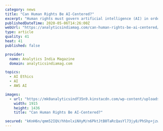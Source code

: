 ```yaml
---
category: news
title: "Can Human Rights Be AI-Centered?"
excerpt: "Human rights must govern artificial intelligence (AI) in order to address the phenomenon of the lack of transparency of algorithms and the data that this technology feeds on. The New York-based research center,"
publishedDateTime: 2020-05-06T14:26:00Z
webUrl: "https://analyticsindiamag.com/can-human-rights-be-ai-centered/"
type: article
quality: 41
heat: 41
published: false

provider:
  name: Analytics India Magazine
  domain: analyticsindiamag.com

topics:
  - AI Ethics
  - AI
  - AWS AI

images:
  - url: "https://mk0analyticsindf35n9.kinstacdn.com/wp-content/uploads/2020/05/nominated-sign-at-rally-advocating-for-human-rights_t20_pY0z4N.jpg"
    width: 1915
    height: 1436
    title: "Can Human Rights Be AI-Centered?"

secured: "kKnH6n/qmm52IQV/hhbnlxiNXyM/n6PktJtB0TaRcQasYl73jy8/PhShp+jzwsc1J7F+Ep1I7golzGZJ9ZwnijZnJFksQGrbIu6uaAoLSFB51a44Dhg/y0qryKwnNqi9EDikpNJ8sJe/ccp0RQi4mgmVpckh8pR97NEe6ZiBBNeqLXzh5sZrAi9pYel+FuQlIF3Pd+Ar3vB5l+gO4FpnZJNyEKFaFoh7w7T0De8sIJnP9SVqkHLRxJllv8zwZnqvjPxOlpQElH+EvrHbw16W4IsBaC3GqWj8tBsUUH+P348kzAbQ38o2oH8ok/344FygyaRxZyRmY5YZTQ3ed7nPAlRNWK407IKeVSa8zbqJRzetnQb70Im73wQ6bm8jym0iD/0QRoS704rvWqSoHrERfVtOLUGlslnSHIn1XANTbma3Rfue+o8LKxuyyebeE+1Cy75dkGKS1T8QO7+/MJNlMMuWMUgYuaVm6p6Eq2yznmo=;Hf3JeWIiv9ykXe4WWrnXNQ=="
---
```


